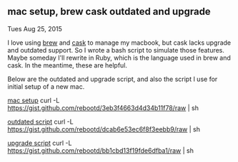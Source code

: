 mac setup, brew cask outdated and upgrade
------------------------------------------

Tues Aug 25, 2015

I love using [brew](http://brew.sh/) and [cask](http://caskroom.io/) to manage my macbook, but cask lacks upgrade and outdated support. 
So I wrote a bash script to simulate those features. Maybe someday I'll rewrite 
in Ruby, which is the language used in brew and cask. In the meantime, these are helpful.

Below are the outdated and upgrade script, and also the script I use for initial setup of a new mac.

[mac setup](https://gist.github.com/rebootd/3eb3f4663d4d34b11f78)
	curl -L https://gist.github.com/rebootd/3eb3f4663d4d34b11f78/raw | sh

[outdated script](https://gist.github.com/rebootd/dcab6e53ec6f8f3eebb9)
	curl -L https://gist.github.com/rebootd/dcab6e53ec6f8f3eebb9/raw | sh

[upgrade script](https://gist.github.com/rebootd/bb1cbd13f19fde6dfba1)
	curl -L https://gist.github.com/rebootd/bb1cbd13f19fde6dfba1/raw | sh
